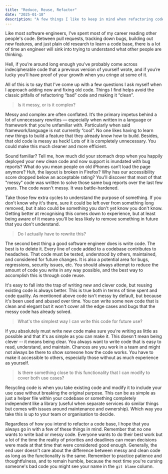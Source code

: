 ```yaml
---
title: "Reduce, Reuse, Refactor"
date: "2025-01-18"
description: "A few things I like to keep in mind when refactoring code."
---
```


Like most software engineers, I've spent most of my career reading other people's code. Between pull requests, tracking down bugs, building out new features, and just plain old research to learn a code base, there is a lot of time an engineer will sink into trying to understand what other people are thinking.

Hell, if you’re around long enough you’ve probably come across indecipherable code that a previous version of yourself wrote, and if you’re lucky you’ll have proof of your growth when you cringe at some of it.

All of this is to say that I’ve come up with a few questions I ask myself when I approach adding new and fixing old code. Things I find helps avoid the classic pitfalls of refactoring “bad” code and making it “clean”.

> Is it messy, or is it complex?

Messy and complex are often conflated. It’s the primary impetus behind a lot of unnecessary rewrites — especially when written in a language or framework that you’re unfamiliar with. Particularly when said framework/language is not currently “cool”. No one likes having to learn new things to build a feature that they already know how to build. Besides, that old code is messy as heck! Lots of it is completely unnecessary. You could make this much cleaner and more efficient.

Sound familiar? Tell me, how much did your stomach drop when you happily deployed your new clean code and now support is inundated with bug reports? What do you mean people on old iPhones can’t load the page anymore? Huh, the layout is broken in Firefox? Why has our accessibility score dropped below an acceptable rating? You'll discover that most of that "messy" code was written to solve those same bug reports over the last few years. The code wasn't messy. It was battle-hardened.

Take those few extra cycles to understand the purpose of something. If you don't know why it's there, sure it could be left over from something long removed, but it also could be something you don't yet know you don't know. Getting better at recognising this comes down to experience, but at least being aware of it means you'll be less likely to remove something in future that you don't understand.

> Do I actually have to rewrite this?

The second best thing a good software engineer does is write code. The best is to delete it. Every line of code added to a codebase contributes to headaches. That code must be tested, understood by others, maintained, and considered for future changes. It is also a potential area for bugs, regressions, security issues, etc. You should always attempt to reduce the amount of code you write in any way possible, and the best way to accomplish this is through code reuse.

It's easy to fall into the trap of writing new and clever code, but reusing existing code is always better. This is true both in terms of time spent and code quality. As mentioned above code isn't messy by default, but because it's been used and abused over time. You can write some new code that is clean and elegant but it won't cover all the edge cases and bugs that the messy code has already solved.

> What's the simplest way I can write this code for future use?

If you absolutely must write new code make sure you're writing as little as possible and that it's as simple as you can make it. This doesn't mean being clever -- it means being clear. You always want to write code that is easy to read, understand, and maintain. Chances are you work in a team and might not always be there to show someone how the code works. You have to make it accessible to others, especially those without as much experience as yourself.

> Is there something close to this functionality that I can modify to cover both use cases?

Recycling code is when you take existing code and modify it to include your use case without breaking the original purpose. This can be as simple as just a helper file within your codebase or something completely independent like a library (useful when separate services do similar things but comes with issues around maintenance and ownership). Which way you take this is up to your team or organisation to decide.

Regardless of how you intend to refactor a code base, I hope that you always go in with a few of these things in mind. Remember that no one wants to write bad or messy code. Everyone wants to do their best work but a lot of the time the reality of priorities and deadlines can mean decisions were made at that time that were considered good enough. Generally, the end user doesn't care about the difference between messy and clean code as long as the functionality is the same. Remember to practice patience and thoughtfulness, and to remain humble, because the next time you're cursing someone's bad code you might see your name in the `git blame` column.
